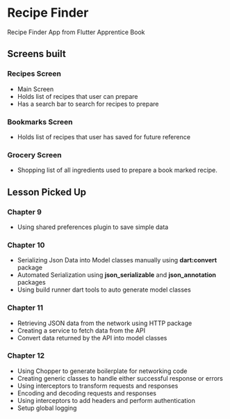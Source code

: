 # Recipe Finder

Recipe Finder App from Flutter Apprentice Book

## Screens built
### Recipes Screen 
- Main Screen 
- Holds list of recipes that user can prepare
- Has a search bar to search for recipes to prepare
### Bookmarks Screen
- Holds list of recipes that user has saved for future reference
### Grocery Screen
- Shopping list of all ingredients used to prepare a book marked recipe.

## Lesson Picked Up
### Chapter 9
- Using shared preferences plugin to save simple data

### Chapter 10
- Serializing Json Data into Model classes manually using **dart:convert** package
- Automated Serialization using **json_serializable** and **json_annotation** packages
- Using build runner dart tools to auto generate model classes

### Chapter 11
- Retrieving JSON data from the network using HTTP package
- Creating a service to fetch data from the API
- Convert data returned by the API into model classes

### Chapter 12
- Using Chopper to generate boilerplate for networking code
- Creating generic classes to handle either successful response or errors
- Using interceptors to transform requests and responses
- Encoding and decoding requests and responses
- Using interceptors to add headers and perform authentication
- Setup global logging